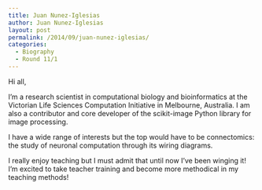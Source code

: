 ```yaml
---
title: Juan Nunez-Iglesias
author: Juan Nunez-Iglesias
layout: post
permalink: /2014/09/juan-nunez-iglesias/
categories:
  - Biography
  - Round 11/1
---
```

Hi all,

I&#8217;m a research scientist in computational biology and bioinformatics at the Victorian Life Sciences Computation Initiative in Melbourne, Australia. I am also a contributor and core developer of the scikit-image Python library for image processing.

I have a wide range of interests but the top would have to be connectomics: the study of neuronal computation through its wiring diagrams.

I really enjoy teaching but I must admit that until now I&#8217;ve been winging it! I&#8217;m excited to take teacher training and become more methodical in my teaching methods!